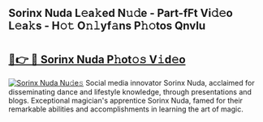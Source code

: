 ## Sorinx Nuda L𝚎a𝚔ed N𝚞𝚍e - Part-fFt Vi𝚍𝚎o L𝚎a𝚔s - H𝚘𝚝 O𝚗𝚕yf𝚊ns P𝚑𝚘tos QnvIu

# <h2><a href="http://kff7f7n.oniu.top/?m=Sorinx+Nuda">🔗👉 🔴 Sorinx Nuda P𝚑ot𝚘𝚜 V𝚒d𝚎o</a></h2>

[![Sorinx Nuda Nu𝚍e𝚜](https://i.imgur.com/0qMVB7G.gif)](http://kff7f7n.oniu.top/?m=Sorinx+Nuda)
Social media innovator Sorinx Nuda, acclaimed for disseminating dance and lifestyle knowledge, through presentations and blogs. Exceptional magician's apprentice Sorinx Nuda, famed for their remarkable abilities and accomplishments in learning the art of magic.  
